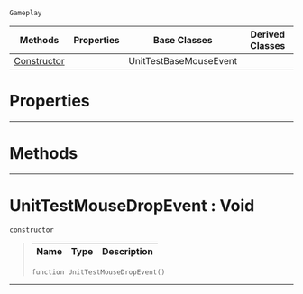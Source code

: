  `Gameplay`

|Methods|Properties|Base Classes|Derived Classes|
|---|---|---|---|
|[ Constructor](https://github.com/ZilchEngine/ZilchDocs/blob/master/code_reference/class_reference/unittestmousedropevent.md#unittestmousedropevent-v)| |UnitTestBaseMouseEvent| |


 #  Properties


---  
 #  Methods


---  
 #  UnitTestMouseDropEvent : Void

 `constructor`

> 
> |Name|Type|Description|
> |---|---|---|
> ``` lang=cpp, name=Nada
> function UnitTestMouseDropEvent()
> ``` 


---  
 

 